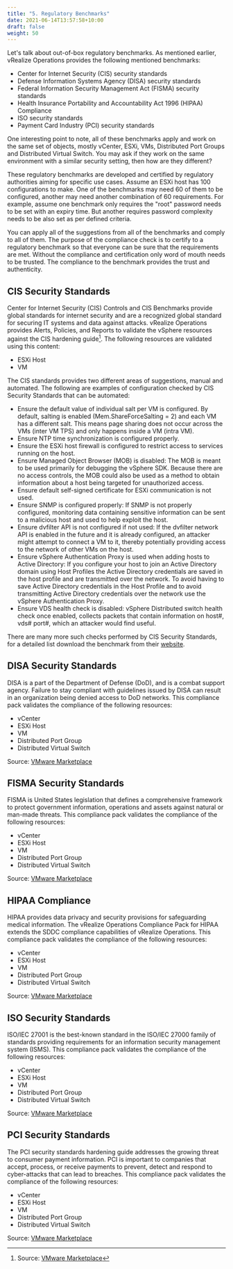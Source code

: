 ```yaml
---
title: "5. Regulatory Benchmarks"
date: 2021-06-14T13:57:58+10:00
draft: false
weight: 50
---
```


Let's talk about out-of-box regulatory benchmarks. As mentioned earlier, vRealize Operations provides the following mentioned benchmarks:

- Center for Internet Security (CIS) security standards
- Defense Information Systems Agency (DISA) security standards
- Federal Information Security Management Act (FISMA) security standards
- Health Insurance Portability and Accountability Act 1996 (HIPAA) Compliance
- ISO security standards
- Payment Card Industry (PCI) security standards

One interesting point to note, all of these benchmarks apply and work on the same set of objects, mostly vCenter, ESXi, VMs, Distributed Port Groups and Distributed Virtual Switch. You may ask if they work on the same environment with a similar security setting, then how are they different?

These regulatory benchmarks are developed and certified by regulatory authorities aiming for specific use cases. Assume an ESXi host has 100 configurations to make. One of the benchmarks may need 60 of them to be configured, another may need another combination of 60 requirements. For example, assume one benchmark only requires the "root" password needs to be set with an expiry time. But another requires password complexity needs to be also set as per defined criteria.

You can apply all of the suggestions from all of the benchmarks and comply to all of them. The purpose of the compliance check is to certify to a regulatory benchmark so that everyone can be sure that the requirements are met. Without the compliance and certification only word of mouth needs to be trusted. The compliance to the benchmark provides the trust and authenticity.

## CIS Security Standards

Center for Internet Security (CIS) Controls and CIS Benchmarks provide global standards for internet security and are a recognized global standard for securing IT systems and data against attacks. vRealize Operations provides Alerts, Policies, and Reports to validate the vSphere resources against the CIS hardening guide[^1]. The following resources are validated using this content:

- ESXi Host
- VM

The CIS standards provides two different areas of suggestions, manual and automated. The following are examples of configuration checked by CIS Security Standards that can be automated:

- Ensure the default value of individual salt per VM is configured. By default, salting is enabled (Mem.ShareForceSalting = 2) and each VM has a different salt. This means page sharing does not occur across the VMs (inter VM TPS) and only happens inside a VM (intra VM).
- Ensure NTP time synchronization is configured properly.
- Ensure the ESXi host firewall is configured to restrict access to services running on the host.
- Ensure Managed Object Browser (MOB) is disabled: The MOB is meant to be used primarily for debugging the vSphere SDK. Because there are no access controls, the MOB could also be used as a method to obtain information about a host being targeted for unauthorized access.
- Ensure default self-signed certificate for ESXi communication is not used.
- Ensure SNMP is configured properly: If SNMP is not properly configured, monitoring data containing sensitive information can be sent to a malicious host and used to help exploit the host.
- Ensure dvfilter API is not configured if not used: If the dvfilter network API is enabled in the future and it is already configured, an attacker might attempt to connect a VM to it, thereby potentially providing access to the network of other VMs on the host.
- Ensure vSphere Authentication Proxy is used when adding hosts to Active Directory: If you configure your host to join an Active Directory domain using Host Profiles the Active Directory credentials are saved in the host profile and are transmitted over the network. To avoid having to save Active Directory credentials in the Host Profile and to avoid transmitting Active Directory credentials over the network use the vSphere Authentication Proxy.
- Ensure VDS health check is disabled: vSphere Distributed switch health check once enabled, collects packets that contain information on host#, vds# port#, which an attacker would find useful.

There are many more such checks performed by CIS Security Standards, for a detailed list download the benchmark from their [website](https://www.cisecurity.org/benchmark/vmware/).

## DISA Security Standards

DISA is a part of the Department of Defense (DoD), and is a combat support agency. Failure to stay compliant with guidelines issued by DISA can result in an organization being denied access to DoD networks. This compliance pack validates the compliance of the following resources:

- vCenter
- ESXi Host
- VM
- Distributed Port Group
- Distributed Virtual Switch

Source: [VMware Marketplace](https://marketplace.cloud.vmware.com/services/details/vrealize-operations-compliance-pack-for-disa?slug=true)

## FISMA Security Standards

FISMA is United States legislation that defines a comprehensive framework to protect government information, operations and assets against natural or man-made threats. This compliance pack validates the compliance of the following resources:

- vCenter
- ESXi Host
- VM
- Distributed Port Group
- Distributed Virtual Switch

Source: [VMware Marketplace](https://marketplace.cloud.vmware.com/services/details/vrealize-operations-compliance-pack-for-fisma?slug=true)

## HIPAA Compliance

HIPAA provides data privacy and security provisions for safeguarding medical information. The vRealize Operations Compliance Pack for HIPAA extends the SDDC compliance capabilities of vRealize Operations. This compliance pack validates the compliance of the following resources:

- vCenter
- ESXi Host
- VM
- Distributed Port Group
- Distributed Virtual Switch

Source: [VMware Marketplace](https://marketplace.cloud.vmware.com/services/details/vrealize-operations-compliance-pack-for-hipaa?slug=true)

## ISO Security Standards

ISO/IEC 27001 is the best-known standard in the ISO/IEC 27000 family of standards providing requirements for an information security management system (ISMS). This compliance pack validates the compliance of the following resources:

- vCenter
- ESXi Host
- VM
- Distributed Port Group
- Distributed Virtual Switch

Source: [VMware Marketplace](https://marketplace.cloud.vmware.com/services/details/vrealize-operations-compliance-pack-for-iso?slug=true)

## PCI Security Standards

The PCI security standards hardening guide addresses the growing threat to consumer payment information. PCI is important to companies that accept, process, or receive payments to prevent, detect and respond to cyber-attacks that can lead to breaches. This compliance pack validates the compliance of the following resources:

- vCenter
- ESXi Host
- VM
- Distributed Port Group
- Distributed Virtual Switch

Source: [VMware Marketplace](https://marketplace.cloud.vmware.com/services/details/vrealize-operations-compliance-pack-for-pci?slug=true)

[^1]: Source: [VMware Marketplace](https://marketplace.cloud.vmware.com/services/details/vrealize-operations-compliance-pack-for-cis/?slug=true#compliance)